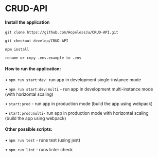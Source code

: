 # CRUD-API

#### Install the application

```
git clone https://github.com/HopelessJu/CRUD-API.git

git checkout develop/CRUD-API

npm install

rename or copy .env.example to .env

```

#### How to run the application:

• `npm run start:dev`- run app in development single-instance mode

• `npm run start:dev:multi` - run app in development multi-instance mode (with horizontal scaling)

• `start:prod` - run app in production mode (build the app using webpack)

• `start:prod:multi`- run app in production mode with horizontal scaling (build the app using webpack)

#### Other possible scripts:

• `npm run test` - runs test (using jest)

• `npm run lint` - runs linter check
